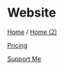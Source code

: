 # Website

[Home](https://tonie06.github.io/) / [Home (2)](https://tonie06.github.io/home)

[Pricing](https://tonie06.github.io/pricing)

[Support Me](https://ko-fi.com/tonie)

